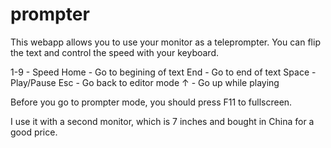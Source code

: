# prompter
This webapp allows you to use your monitor as a teleprompter. You can flip the text and control the speed with your keyboard.


1-9 - Speed
Home - Go to begining of text
End - Go to end of text
Space - Play/Pause
Esc - Go back to editor mode
↑ - Go up while playing

Before you go to prompter mode, you should press F11 to fullscreen.

I use it with a second monitor, which is 7 inches and bought in China for a good price.